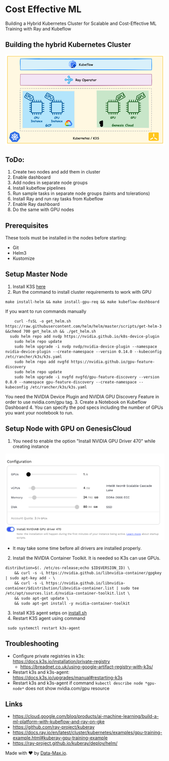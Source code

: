 # Cost Effective ML
Building a Hybrid Kubernetes Cluster for Scalable and Cost-Effective ML Training with Ray and Kubeflow

## Building the hybrid Kubernetes Cluster
![1-setup.png](diagrams/images/1-setup.png)

## ToDo:
1. Create two nodes and add them in cluster
2. Enable dashboard
3. Add nodes in separate node groups
4. Install kubeflow pipelines
5. Run sample tasks in separate node groups (taints and tolerations)
6. Install Ray and run ray tasks from Kubeflow
7. Enable Ray dashboard
8. Do the same with GPU nodes

## Prerequisites
These tools must be installed in the nodes before starting:
* Git
* Helm3
* Kustomize

## Setup Master Node

1. Install K3S [here](k3s/install.sh)
2. Run the command to install cluster requirements to work with GPU
```
make install-helm && make install-gpu-req && make kubeflow-dashboard
```
If you want to run commands manually

```
	curl -fsSL -o get_helm.sh https://raw.githubusercontent.com/helm/helm/master/scripts/get-helm-3 &&chmod 700 get_helm.sh && ./get_helm.sh
  sudo helm repo add nvdp https://nvidia.github.io/k8s-device-plugin
	sudo helm repo update
	sudo helm upgrade -i nvdp nvdp/nvidia-device-plugin --namespace nvidia-device-plugin --create-namespace --version 0.14.0 --kubeconfig /etc/rancher/k3s/k3s.yaml
    sudo helm repo add nvgfd https://nvidia.github.io/gpu-feature-discovery
	sudo helm repo update
	sudo helm upgrade -i nvgfd nvgfd/gpu-feature-discovery --version 0.8.0 --namespace gpu-feature-discovery --create-namespace --kubeconfig /etc/rancher/k3s/k3s.yaml
```
You need the NVIDIA Device Plugin and NVIDIA GPU Discovery Feature in order to use nvidia.com/gpu tag.
3. Create a Notebook on Kubeflow Dashboard
4. You can specify the pod specs including the number of GPUs you want your nootebook to run.


## Setup Node with GPU on GenesisCloud

1. You need to enable the option "Install NVIDIA GPU Driver 470" while creating instance

![GenesisNvidiaDriver.png](diagrams/images/GenesisNvidiaDriver.png)

* It may take some time before all drivers are installed properly.
2. Install the NVIDIA Container Toolkit. It is needed so K3s can use GPUs.

```
distribution=$(. /etc/os-release;echo $ID$VERSION_ID) \
    && curl -s -L https://nvidia.github.io/libnvidia-container/gpgkey | sudo apt-key add - \
    && curl -s -L https://nvidia.github.io/libnvidia-container/$distribution/libnvidia-container.list | sudo tee /etc/apt/sources.list.d/nvidia-container-toolkit.list \
    && sudo apt-get update \
    && sudo apt-get install -y nvidia-container-toolkit
```
3. Install K3S agent setps on [install.sh](k3s/install.sh)
4. Restart K3S agent using command
```
 sudo systemctl restart k3s-agent
```

## Troubleshooting
* Configure private registries in k3s: https://docs.k3s.io/installation/private-registry
  * https://breadnet.co.uk/using-google-artifact-registry-with-k3s/
* Restart k3s and k3s-agent: https://docs.k3s.io/upgrades/manual#restarting-k3s
* Restart k3s and k3s-agent if command ```kubectl describe node *gpu-node*``` does not show nvidia.com/gpu resource


## Links 
* https://cloud.google.com/blog/products/ai-machine-learning/build-a-ml-platform-with-kubeflow-and-ray-on-gke
* https://github.com/ray-project/kuberay
* https://docs.ray.io/en/latest/cluster/kubernetes/examples/gpu-training-example.html#kuberay-gpu-training-example
* https://ray-project.github.io/kuberay/deploy/helm/


Made with ❤️ by [Data-Max.io](https://www.data-max.io/).